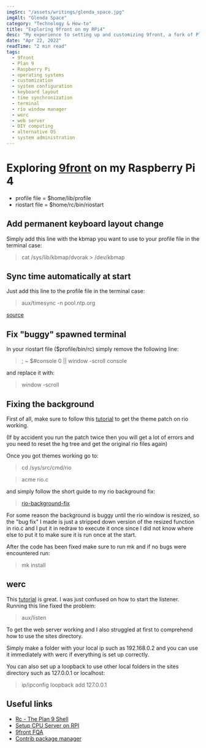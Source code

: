 ```yaml
---
imgSrc: "/assets/writings/glenda_space.jpg"
imgAlt: "Glenda Space"
category: "Technology & How-to"
title: "Exploring 9front on my RPi4"
desc: "My experience to setting up and customizing 9front, a fork of Plan 9, on a Raspberry Pi 4."
date: "Apr 22, 2022"
readTime: "2 min read"
tags:
  - 9front
  - Plan 9
  - Raspberry Pi
  - operating systems
  - customization
  - system configuration
  - keyboard layout
  - time synchronization
  - terminal
  - rio window manager
  - werc
  - web server
  - DIY computing
  - alternative OS
  - system administration
---
```


# Exploring [9front](http://9fs.net/) on my Raspberry Pi 4

- profile file = $home/lib/profile
- riostart file = $home/rc/bin/riostart

## Add permanent keyboard layout change

Simply add this line with the kbmap you want to use to your profile file in the terminal case:

> cat /sys/lib/kbmap/dvorak > /dev/kbmap

## Sync time automatically at start

Just add this line to the profile file in the terminal case:

> aux/timesync -n pool.ntp.org

[source](https://web.archive.org/web/20230321233918/https://clueelf.wordpress.com/2018/06/29/clocks-time-ntp-plan9-9front/)

## Fix "buggy" spawned terminal

In your riostart file ($profile/bin/rc) simply remove the following line:

> ; ~ $#console 0 || window -scroll console

and replace it with:

> window -scroll

## Fixing the background

First of all, make sure to follow this [tutorial](http://www.ftrv.se/14) to get the theme patch on rio working.

(If by accident you run the patch twice then you will get a lot of errors and you need to reset the hg tree and get the original rio files again)

Once you got themes working go to:

> cd /sys/src/cmd/rio

> acme rio.c

and simply follow the short guide to my rio background fix:

> [rio-background-fix](/assets/writings/rio-background-fix.txt)

For some reason the background is buggy until the rio window is resized, so the "bug fix" I made is just a stripped down version of the resized function in rio.c and I put it in redraw to execute it once since I did not know where else to put it to make sure it is run once at the start.

After the code has been fixed make sure to run mk and if no bugs were encountered run:

> mk install

## werc

This [tutorial](http://docs.a-b.xyz/rc-httpd-werc.html) is great. I was just confused on how to start the listener. Running this line fixed the problem:

> aux/listen

To get the web server working and I also struggled at first to comprehend how to use the sites directory.

Simply make a folder with your local ip such as 192.168.0.2 and you can use it immediately with werc if everything is set up correctly.

You can also set up a loopback to use other local folders in the sites directory such as 127.0.0.1 or localhost:

> ip/ipconfig loopback add 127.0.0.1

## Useful links

- [Rc - The Plan 9 Shell](http://doc.cat-v.org/plan_9/4th_edition/papers/rc)
- [Setup CPU Server on RPI](https://luksamuk.codes/posts/plan9-setup-rpi.html#org495babf)
- [9front FQA](http://fqa.9front.org/fqa8.html#8.6.1)
- [Contrib package manager](https://plan9docs.wordpress.com/2012/05/08/getting-getting-contributed-packages-installed-on-plan9)